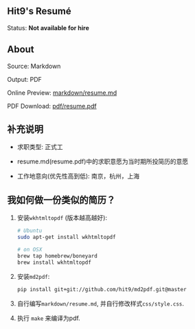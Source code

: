 Hit9's Resumé
-------------

Status: **Not available for hire**

About
------

Source: Markdown

Output: PDF

Online Preview: [markdown/resume.md](markdown/resume.md)

PDF Download: [pdf/resume.pdf](https://github.com/hit9/resume.pdf/blob/master/pdf/resume.pdf?raw=true)

补充说明
--------

- 求职类型: 正式工

- resume.md(resume.pdf)中的求职意愿为当时期所投简历的意愿

- 工作地意向(优先性高到低): 南京，杭州，上海

我如何做一份类似的简历？
-----------------------

1. 安装`wkhtmltopdf` (版本越高越好):
   ```bash
   # Ubuntu
   sudo apt-get install wkhtmltopdf

   # on OSX
   brew tap homebrew/boneyard
   brew install wkhtmltopdf
   ```

2. 安装`md2pdf`:

   ```bash
   pip install git+git://github.com/hit9/md2pdf.git@master
   ```

3. 自行编写`markdown/resume.md`, 并自行修改样式`css/style.css`.

4. 执行 `make` 来编译为pdf.
